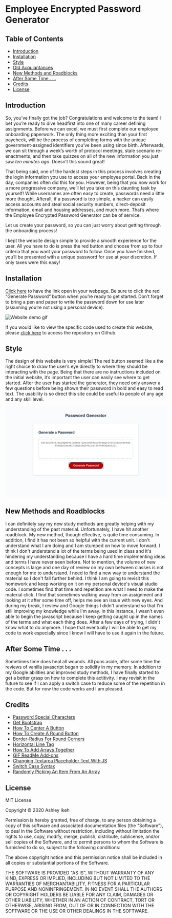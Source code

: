 # Employee Encrypted Password Generator


## Table of Contents

* [Introduction](#introduction)
* [Installation](#installation)
* [Style](#style)
* [Old Acquiantances](#old-acquaintances)
* [New Methods and Roadblocks](#new-methods-and-roadblocks)
* [After Some Time . . .](#after-some-time...)
* [Credits](#Credits)
* [License](#License)


## Introduction

So, you’ve finally got the job? Congratulations and welcome to the team! I bet you’re ready to dive headfirst into one of many career defining assignments. Before we can excel, we must first complete our employee onboarding paperwork.
The only thing more exciting than your first paycheck, will be the process of completing forms with the unique government-assigned identifiers you’ve been using since birth. Afterwards, we can sit through a week’s worth of protocol meetings, stale scenario re-enactments, and then take quizzes on all of the new information you just saw *ten minutes ago*. Doesn’t this sound great!

That being said, one of the hardest steps in this process involves creating the login information you use to access your employee portal. Back in the day, companies often did this for you. However, being that you now work for a more progressive company, we’ll let you take on this daunting task by yourself! 
While usernames are often easy to create, passwords need a little more thought. Afterall, if a password is too simple, a hacker can easily access accounts and steal social security numbers, direct-deposit information, email and housing addresses, and much more. That’s where the Employee Encrypted Password Generator can be of service.

Let us create your password, so you can just worry about getting through the onboarding process!

I kept the website design simple to provide a smooth experience for the user. All you have to do is press the red button and choose from up to four criteria that you want your password to follow. Once you have finished, you’ll be presented with a unique password for use at your discretion. If only taxes were this easy!



## Installation

[Click here](https://aikeh2021.github.io/Employee-Encrypted-Password-Generator/) to have the link open in your webpage. Be sure to click the red “Generate Password” button when you’re ready to get started. Don’t forget to bring a pen and paper to write the password down for use later (assuming you’re not using a personal device).

![Website demo gif](Assets/pwd-generator-demo.gif)

If you would like to view the specific code used to create this website, please [click here](https://github.com/Aikeh2021/Employee-Encrypted-Password-Generator) to access the repository on Github. 



## Style

The design of this website is very simple! The red button seemed like a the right choice to draw the user’s eye directly to where they should be interacting with the page. Being that there are no instructions included on the initial website, it’s important the user can easily see where to get started. After the user has started the generator, they need only answer a few questions before being shown their password in bold and easy to read text. The usability is so direct this site could be useful to people of any age and any skill level.

![Screenshot of the deployed website](Assets/deployed-site-screenshot.png)




## New Methods and Roadblocks

I can definitely say my new study methods are greatly helping with my understanding of the past material. 
Unfortunately, I have hit another roadblock. My new method, though effective, is quite time consuming. In addition, I find it has not been so helpful with the current unit. I don't understand what I am doing and I am stumped on how to move forward. 
I think I don't understand a lot of the terms being used in class and it's hindering my understanding because I have a hard time implementing ideas and terms I have never seen before. Not to mention, the volume of new concepts is large and one day of review on my own between classes is not enough for me to understand. I need to find a new way to understand the material so I don't fall further behind. 
I think I am going to revisit this homework and keep working on it on my personal device's visual studio code. I sometimes find that time and repetition are what I need to make the material click. I find that sometimes walking away from an assignment and looking at it after some time off, helps me see an issue with new eyes. And during my break, I review and Google things I didn't understand so that I'm still improving my knowledge while I'm away. In this instance, I wasn't even able to begin the javascript because I keep getting caught up in the names of the terms and what each thing does. After a few days of trying, I didn't know what to do anymore. 
I hope that eventually I will be able to get my code to work especially since I know I will have to use it again in the future. 

## After Some Time . . .

Sometimes time does heal all wounds. All puns aside, after some time the reviews of vanilla javascript began to solidify in my memory. In addition to my Google abilities and improved study methods, I have finally started to get a better grasp on how to complete this actitivity. I may revisit in the future to see if I can apply a switch case to reduce some of the repetition in the code. But for now the code works and I am pleased. 



## Credits


* [Password Special Characters](https://owasp.org/www-community/password-special-characters)
* [Get Bootstrap](https://getbootstrap.com/docs/4.5/getting-started/introduction/)
* [How To Center A Button](https://www.youtube.com/watch?v=uICsP_UInps)
* [How To Create A Round Button](https://www.w3schools.com/howto/howto_css_round_buttons.asp)
* [Border-Radius For Round Corners](https://www.w3schools.com/css/css3_borders.asp)
* [Horizontal Line Tag](https://www.w3schools.com/tags/tag_hr.asp)
* [How To Add Arrays Together](https://www.w3schools.com/jsref/jsref_concat_array.asp)
* [GIF ReadMe Add-ons](https://medium.com/@josephcardillo/how-to-add-gifs-to-your-github-readme-89c74da2ce47)
* [Changing Textarea Placeholder Text With JS](https://www.w3schools.com/jsref/prop_textarea_placeholder.asp)
* [Switch Case Syntax](https://www.w3schools.com/js/js_switch.asp)
* [Randomly Picking An Item From An Array](https://www.kirupa.com/html5/picking_random_item_from_array.htm)


## License

MIT License

Copyright © 2020 Ashley Ikeh

Permission is hereby granted, free of charge, to any person obtaining a copy
of this software and associated documentation files (the "Software"), to deal
in the Software without restriction, including without limitation the rights
to use, copy, modify, merge, publish, distribute, sublicense, and/or sell
copies of the Software, and to permit persons to whom the Software is
furnished to do so, subject to the following conditions:

The above copyright notice and this permission notice shall be included in all
copies or substantial portions of the Software.

THE SOFTWARE IS PROVIDED "AS IS", WITHOUT WARRANTY OF ANY KIND, EXPRESS OR
IMPLIED, INCLUDING BUT NOT LIMITED TO THE WARRANTIES OF MERCHANTABILITY,
FITNESS FOR A PARTICULAR PURPOSE AND NONINFRINGEMENT. IN NO EVENT SHALL THE
AUTHORS OR COPYRIGHT HOLDERS BE LIABLE FOR ANY CLAIM, DAMAGES OR OTHER
LIABILITY, WHETHER IN AN ACTION OF CONTRACT, TORT OR OTHERWISE, ARISING FROM,
OUT OF OR IN CONNECTION WITH THE SOFTWARE OR THE USE OR OTHER DEALINGS IN THE
SOFTWARE.




